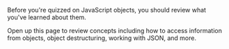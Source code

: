 Before you're quizzed on JavaScript objects, you should review what you've learned about them.

Open up this page to review concepts including how to access information from objects, object destructuring, working with JSON, and more.
